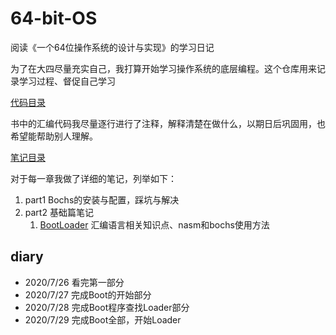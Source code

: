 # 64-bit-OS

阅读《一个64位操作系统的设计与实现》的学习日记

为了在大四尽量充实自己，我打算开始学习操作系统的底层编程。这个仓库用来记录学习过程、督促自己学习

[代码目录](source)

书中的汇编代码我尽量逐行进行了注释，解释清楚在做什么，以期日后巩固用，也希望能帮助别人理解。

[笔记目录](notes)

对于每一章我做了详细的笔记，列举如下：
1. part1 Bochs的安装与配置，踩坑与解决
2. part2 基础篇笔记
   1. [BootLoader](notes/part2/3-1%20BootLoader.md) 汇编语言相关知识点、nasm和bochs使用方法

## diary

+ 2020/7/26 看完第一部分
+ 2020/7/27 完成Boot的开始部分
+ 2020/7/28 完成Boot程序查找Loader部分
+ 2020/7/29 完成Boot全部，开始Loader
